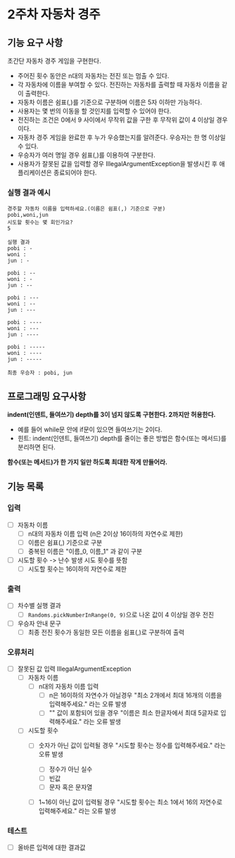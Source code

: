 # 2주차 자동차 경주

## 기능 요구 사항
초간단 자동차 경주 게임을 구현한다.

- 주어진 횟수 동안은 n대의 자동차는 전진 또는 멈출 수 있다.
- 각 자동차에 이름을 부여할 수 있다. 전진하는 자동차를 출력할 때 자동차 이름을 같이 출력한다.
- 자동차 이름은 쉼표(,)를 기준으로 구분하며 이름은 5자 이하만 가능하다.
- 사용자는 몇 번의 이동을 할 것인지를 입력할 수 있어야 한다.
- 전진하는 조건은 0에서 9 사이에서 무작위 값을 구한 후 무작위 값이 4 이상일 경우이다.
- 자동차 경주 게임을 완료한 후 누가 우승했는지를 알려준다. 우승자는 한 명 이상일 수 있다.
- 우승자가 여러 명일 경우 쉼표(,)를 이용하여 구분한다.
- 사용자가 잘못된 값을 입력할 경우 IllegalArgumentException을 발생시킨 후 애플리케이션은 종료되어야 한다.

### 실행 결과 예시
```
경주할 자동차 이름을 입력하세요.(이름은 쉼표(,) 기준으로 구분)
pobi,woni,jun
시도할 횟수는 몇 회인가요?
5

실행 결과
pobi : -
woni : 
jun : -

pobi : --
woni : -
jun : --

pobi : ---
woni : --
jun : ---

pobi : ----
woni : ---
jun : ----

pobi : -----
woni : ----
jun : -----

최종 우승자 : pobi, jun
```

## 프로그래밍 요구사항
**indent(인덴트, 들여쓰기) depth를 3이 넘지 않도록 구현한다. 2까지만 허용한다.**
- 예를 들어 while문 안에 if문이 있으면 들여쓰기는 2이다.
- 힌트: indent(인덴트, 들여쓰기) depth를 줄이는 좋은 방법은 함수(또는 메서드)를 분리하면 된다.

**함수(또는 메서드)가 한 가지 일만 하도록 최대한 작게 만들어라.**

## 기능 목록

### 입력
- [ ] 자동차 이름
  - [ ] n대의 자동차 이름 입력 (n은 2이상 16이하의 자연수로 제한)
  - [ ] 이름은 쉼표(,) 기준으로 구분
  - [ ] 중복된 이름은 "이름_0, 이름_1" 과 같이 구분
- [ ] 시도할 횟수 -> 난수 발생 시도 횟수를 뜻함
  - [ ] 시도할 횟수는 16이하의 자연수로 제한

### 출력
- [ ] 차수별 실행 결과
  - [ ] `Randoms.pickNumberInRange(0, 9)`으로 나온 값이 4 이상일 경우 전진
- [ ] 우승자 안내 문구
  - [ ] 최종 전진 횟수가 동일한 모든 이름을 쉼표(,)로 구분하여 출력

### 오류처리
- [ ] 잘못된 값 입력 IllegalArgumentException
  - [ ] 자동차 이름
    - [ ] n대의 자동차 이름 입력
      - [ ] n은 16이하의 자연수가 아닐경우 "최소 2개에서 최대 16개의 이름을 입력해주세요." 라는 오류 발생
      - [ ] "" 값이 포함되어 있을 경우 "이름은 최소 한글자에서 최대 5글자로 입력해주세요." 라는 오류 발생
  - [ ] 시도할 횟수
    - [ ] 숫자가 아닌 값이 입력될 경우 "시도할 횟수는 정수를 입력해주세요." 라는 오류 발생 
      - [ ] 정수가 아닌 실수
      - [ ] 빈값
      - [ ] 문자 혹은 문자열
    - [ ] 1~16이 아닌 값이 입력될 경우 "시도할 횟수는 최소 1에서 16의 자연수로 입력해주세요." 라는 오류 발생
    

### 테스트
- [ ] 올바른 입력에 대한 결과값
